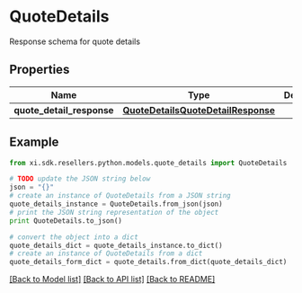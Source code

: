 # QuoteDetails

Response schema for quote details

## Properties

Name | Type | Description | Notes
------------ | ------------- | ------------- | -------------
**quote_detail_response** | [**QuoteDetailsQuoteDetailResponse**](QuoteDetailsQuoteDetailResponse.md) |  | [optional] 

## Example

```python
from xi.sdk.resellers.python.models.quote_details import QuoteDetails

# TODO update the JSON string below
json = "{}"
# create an instance of QuoteDetails from a JSON string
quote_details_instance = QuoteDetails.from_json(json)
# print the JSON string representation of the object
print QuoteDetails.to_json()

# convert the object into a dict
quote_details_dict = quote_details_instance.to_dict()
# create an instance of QuoteDetails from a dict
quote_details_form_dict = quote_details.from_dict(quote_details_dict)
```
[[Back to Model list]](../README.md#documentation-for-models) [[Back to API list]](../README.md#documentation-for-api-endpoints) [[Back to README]](../README.md)


